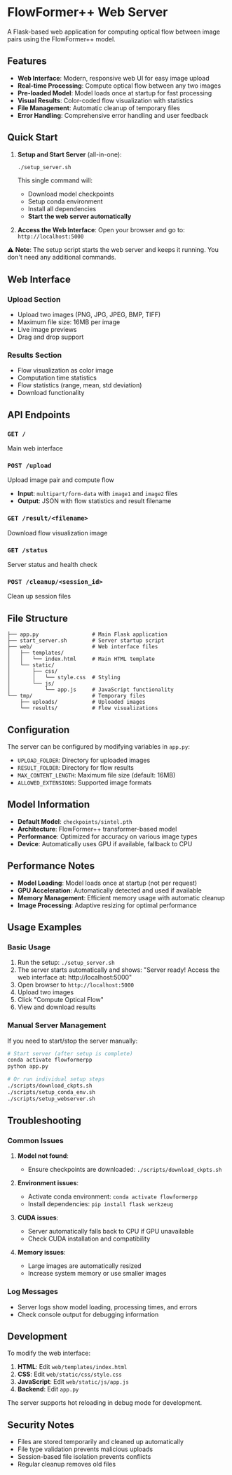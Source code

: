 # FlowFormer++ Web Server

A Flask-based web application for computing optical flow between image pairs using the FlowFormer++ model.

## Features

- **Web Interface**: Modern, responsive web UI for easy image upload
- **Real-time Processing**: Compute optical flow between any two images
- **Pre-loaded Model**: Model loads once at startup for fast processing
- **Visual Results**: Color-coded flow visualization with statistics
- **File Management**: Automatic cleanup of temporary files
- **Error Handling**: Comprehensive error handling and user feedback

## Quick Start

1. **Setup and Start Server** (all-in-one):
   ```bash
   ./setup_server.sh
   ```

   This single command will:
   - Download model checkpoints
   - Setup conda environment
   - Install all dependencies
   - **Start the web server automatically**

2. **Access the Web Interface**:
   Open your browser and go to: `http://localhost:5000`

⚠️ **Note**: The setup script starts the web server and keeps it running. You don't need any additional commands.

## Web Interface

### Upload Section
- Upload two images (PNG, JPG, JPEG, BMP, TIFF)
- Maximum file size: 16MB per image
- Live image previews
- Drag and drop support

### Results Section
- Flow visualization as color image
- Computation time statistics
- Flow statistics (range, mean, std deviation)
- Download functionality

## API Endpoints

### `GET /`
Main web interface

### `POST /upload`
Upload image pair and compute flow
- **Input**: `multipart/form-data` with `image1` and `image2` files
- **Output**: JSON with flow statistics and result filename

### `GET /result/<filename>`
Download flow visualization image

### `GET /status`
Server status and health check

### `POST /cleanup/<session_id>`
Clean up session files

## File Structure

```
├── app.py                 # Main Flask application
├── start_server.sh        # Server startup script
├── web/                   # Web interface files
│   ├── templates/
│   │   └── index.html     # Main HTML template
│   └── static/
│       ├── css/
│       │   └── style.css  # Styling
│       └── js/
│           └── app.js     # JavaScript functionality
└── tmp/                   # Temporary files
    ├── uploads/           # Uploaded images
    └── results/           # Flow visualizations
```

## Configuration

The server can be configured by modifying variables in `app.py`:

- `UPLOAD_FOLDER`: Directory for uploaded images
- `RESULT_FOLDER`: Directory for flow results
- `MAX_CONTENT_LENGTH`: Maximum file size (default: 16MB)
- `ALLOWED_EXTENSIONS`: Supported image formats

## Model Information

- **Default Model**: `checkpoints/sintel.pth`
- **Architecture**: FlowFormer++ transformer-based model
- **Performance**: Optimized for accuracy on various image types
- **Device**: Automatically uses GPU if available, fallback to CPU

## Performance Notes

- **Model Loading**: Model loads once at startup (not per request)
- **GPU Acceleration**: Automatically detected and used if available
- **Memory Management**: Efficient memory usage with automatic cleanup
- **Image Processing**: Adaptive resizing for optimal performance

## Usage Examples

### Basic Usage
1. Run the setup: `./setup_server.sh`
2. The server starts automatically and shows: "Server ready! Access the web interface at: http://localhost:5000"
3. Open browser to `http://localhost:5000`
4. Upload two images
5. Click "Compute Optical Flow"
6. View and download results

### Manual Server Management
If you need to start/stop the server manually:

```bash
# Start server (after setup is complete)
conda activate flowformerpp
python app.py

# Or run individual setup steps
./scripts/download_ckpts.sh
./scripts/setup_conda_env.sh
./scripts/setup_webserver.sh
```

## Troubleshooting

### Common Issues

1. **Model not found**:
   - Ensure checkpoints are downloaded: `./scripts/download_ckpts.sh`

2. **Environment issues**:
   - Activate conda environment: `conda activate flowformerpp`
   - Install dependencies: `pip install flask werkzeug`

3. **CUDA issues**:
   - Server automatically falls back to CPU if GPU unavailable
   - Check CUDA installation and compatibility

4. **Memory issues**:
   - Large images are automatically resized
   - Increase system memory or use smaller images

### Log Messages
- Server logs show model loading, processing times, and errors
- Check console output for debugging information

## Development

To modify the web interface:

1. **HTML**: Edit `web/templates/index.html`
2. **CSS**: Edit `web/static/css/style.css`
3. **JavaScript**: Edit `web/static/js/app.js`
4. **Backend**: Edit `app.py`

The server supports hot reloading in debug mode for development.

## Security Notes

- Files are stored temporarily and cleaned up automatically
- File type validation prevents malicious uploads
- Session-based file isolation prevents conflicts
- Regular cleanup removes old files
